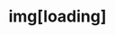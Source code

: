 ---
title: "img[loading]"
description: "The `loading` attributes on `img` indicates how the browser should load the image"
category: html
keywords: img,image,loading
last_test_date: "2021-10-27"
test_url: "/tests/html-img-loading.html"
test_results_url: "https://testi.at/proj/BG3iM7ZhOjpi8Qlf4E9IQxg"
stats: {
	apple-mail: {
		macos: {
			"2021-10": "a #1"
		},
		ios: {
			"11": "a #1",
			"12": "a #1",
			"13": "a #1",
			"14": "a #1"
		}
	},
	gmail: {
		desktop-webmail: {
			"2021-10": "n"
		},
		ios: {
			"2021-10": "n"
		},
		android: {
			"2021-10": "n"
		},
		mobile-webmail: {
			"2021-10": "u"
		}
	},
	orange: {
		desktop-webmail: {
			"2021-10":"u"
		},
		ios: {
			"2021-10":"u"
		},
		android: {
			"2021-10":"u"
		}
	},
	outlook: {
		windows: {
			"2007": "n",
			"2010": "n",
			"2013": "n",
			"2016": "n",
			"2019": "n"
		},
		windows-mail: {
			"2021-10": "n"
		},
		macos: {
			"2021-10": "y #1"
		},
		outlook-com: {
			"2021-10": "n"
		},
		ios: {
			"2021-10": "n"
		},
		android: {
			"2021-10": "n"
		}
	},
	yahoo: {
		desktop-webmail: {
			"2021-10": "n"
		},
		ios: {
			"2021-10": "u"
		},
		android: {
			"2021-10": "n"
		}
	},
	aol: {
		desktop-webmail: {
			"2021-10": "n"
		},
		ios: {
			"2021-10": "u"
		},
		android: {
			"2021-10": "u"
		}
	},
	samsung-email: {
		android: {
			"2021-10": "y #1"
		}
	},
	sfr: {
		desktop-webmail: {
			"2021-10":"u"
		},
		ios: {
			"2021-10":"u"
		},
		android: {
			"2021-10":"u"
		}
	},
	thunderbird: {
		macos: {
			"2021-10": "y #1"
		}
	},
	protonmail: {
		desktop-webmail: {
			"2021-10":"u"
		},
		ios: {
			"2021-10":"u"
		},
		android: {
			"2021-10":"u"
		}
	},
	hey: {
		desktop-webmail: {
			"2021-10":"u"
		}
	},
	mail-ru: {
		desktop-webmail: {
			"2021-10":"y #1"
		}
	},
	fastmail: {
		desktop-webmail: {
			"2021-07": "u"
		}
	},
	laposte: {
		desktop-webmail: {
			"2021-10": "u"
		}
	}
}
notes_by_num: {
  "1": "The `loading` attribute is supported, but not confirmed whether it works according to spec.",
  "2": "The `loading` attribute is supported by the email client, but not by the browser engine."
}
links: {
	"MDN: `loading` attribute on `<img>`": "https://developer.mozilla.org/en-US/docs/Web/HTML/Element/img#attr-loading",
	"MDN: lazy loading": "https://developer.mozilla.org/en-US/docs/Web/Performance/Lazy_loading",
	"Can I use: Lazy loading via attribute for images & iframes": "https://caniuse.com/loading-lazy-attr"
}
---